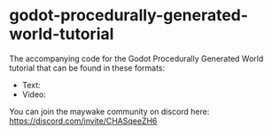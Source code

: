 # godot-procedurally-generated-world-tutorial
The accompanying code for the Godot Procedurally Generated World
tutorial that can be found in these formats:
- Text: 
- Video:

You can join the maywake community on discord here: https://discord.com/invite/CHASqeeZH6
